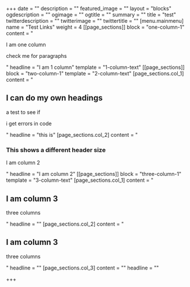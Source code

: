 +++
date = ""
description = ""
featured_image = ""
layout = "blocks"
ogdescription = ""
ogimage = ""
ogtitle = ""
summary = ""
title = "test"
twitterdescription = ""
twitterimage = ""
twittertitle = ""
[menu.mainmenu]
name = "Test Links"
weight = 4
[[page_sections]]
block = "one-column-1"
content = "<p>I am one column</p><p>check me for paragraphs</p>"
headline = "I am 1 column"
template = "1-column-text"
[[page_sections]]
block = "two-column-1"
template = "2-column-text"
[page_sections.col_1]
content = "<h2>I can do my own headings</h2><p>a test to see if</p><p>i get errors in code</p>"
headline = "this is"
[page_sections.col_2]
content = "<h3>This shows a different header size</h3><p>I am column 2</p>"
headline = "I am column 2"
[[page_sections]]
block = "three-column-1"
template = "3-column-text"
[page_sections.col_1]
content = "<h2>I am column 3</h2><p>three columns</p>"
headline = ""
[page_sections.col_2]
content = "<h2>I am column 3</h2><p>three columns</p>"
headline = ""
[page_sections.col_3]
content = ""
headline = ""

+++
